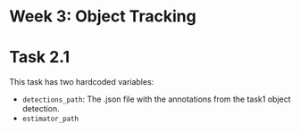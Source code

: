 # Week 3: Object Tracking

# Task 2.1

This task has two hardcoded variables:

- ```detections_path```: The .json file with the annotations from the task1 object detection.
- ```estimator_path```
```python
```
